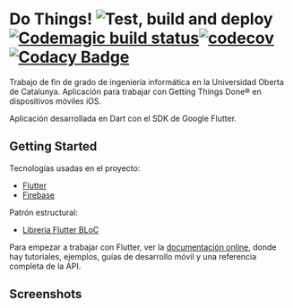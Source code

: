 # Do Things! ![Test, build and deploy](https://github.com/Swanito/gettingThingsDone/workflows/Test,%20build%20and%20deploy/badge.svg)[![Codemagic build status](https://api.codemagic.io/apps/5ea9a84b76654b209b42629c/5ea9a84b76654b209b42629b/status_badge.svg)](https://codemagic.io/apps/5ea9a84b76654b209b42629c/5ea9a84b76654b209b42629b/latest_build)[![codecov](https://codecov.io/gh/Swanito/gettingThingsDone/branch/master/graph/badge.svg)](https://codecov.io/gh/Swanito/gettingThingsDone)[![Codacy Badge](https://api.codacy.com/project/badge/Grade/91a258b66b3c41f49a459d11733a47ed)](https://www.codacy.com/manual/Swanito/gettingThingsDone?utm_source=github.com&amp;utm_medium=referral&amp;utm_content=Swanito/gettingThingsDone&amp;utm_campaign=Badge_Grade)

Trabajo de fin de grado de ingeniería informática en la Universidad Oberta de Catalunya. Aplicación para trabajar con Getting Things Done® en dispositivos móviles iOS.

Aplicación desarrollada en Dart con el SDK de Google Flutter.

## Getting Started

Tecnologías usadas en el proyecto:

- [Flutter](https://flutter.dev/)
- [Firebase](http://firebase.google.com/)

Patrón estructural:

- [Librería Flutter BLoC](https://bloclibrary.dev/#/)


Para empezar a trabajar con Flutter, ver la [documentación online](https://flutter.dev/docs), donde hay tutoriales, ejemplos, guías de desarrollo móvil y una referencia completa de la API.

## Screenshots

